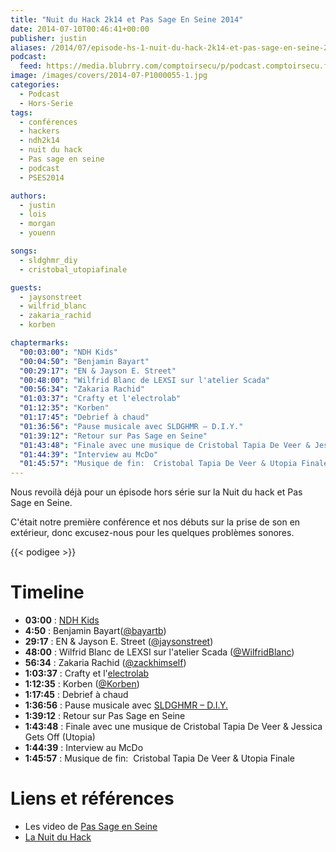 ```yaml
---
title: "Nuit du Hack 2k14 et Pas Sage En Seine 2014"
date: 2014-07-10T00:46:41+00:00
publisher: justin
aliases: /2014/07/episode-hs-1-nuit-du-hack-2k14-et-pas-sage-en-seine-2014/
podcast:
  feed: https://media.blubrry.com/comptoirsecu/p/podcast.comptoirsecu.fr/CSEC.HS01.2014-07-10.NDH.mp3
image: /images/covers/2014-07-P1000055-1.jpg
categories:
  - Podcast
  - Hors-Serie
tags:
  - conférences
  - hackers
  - ndh2k14
  - nuit du hack
  - Pas sage en seine
  - podcast
  - PSES2014

authors:
  - justin
  - lois
  - morgan
  - youenn

songs:
  - sldghmr_diy
  - cristobal_utopiafinale

guests:
  - jaysonstreet
  - wilfrid_blanc
  - zakaria_rachid
  - korben

chaptermarks:
  "00:03:00": "NDH Kids"
  "00:04:50": "Benjamin Bayart"
  "00:29:17": "EN & Jayson E. Street"
  "00:48:00": "Wilfrid Blanc de LEXSI sur l'atelier Scada"
  "00:56:34": "Zakaria Rachid"
  "01:03:37": "Crafty et l'electrolab"
  "01:12:35": "Korben"
  "01:17:45": "Debrief à chaud"
  "01:36:56": "Pause musicale avec SLDGHMR – D.I.Y."
  "01:39:12": "Retour sur Pas Sage en Seine"
  "01:43:48": "Finale avec une musique de Cristobal Tapia De Veer & Jessica Gets Off"
  "01:44:39": "Interview au McDo"
  "01:45:57": "Musique de fin:  Cristobal Tapia De Veer & Utopia Finale"
---
```

Nous revoilà déjà pour un épisode hors série sur la Nuit du hack et Pas Sage en Seine.

C'était notre première conférence et nos débuts sur la prise de son en extérieur, donc excusez-nous pour les quelques problèmes sonores.



{{< podigee >}}

# Timeline

- **03:00** : [NDH Kids](http://www.nuitduhack.com/ndh-kids)
- **4:50** : Benjamin Bayart([@bayartb](https://twitter.com/bayartb))
- **29:17** : EN & Jayson E. Street ([@jaysonstreet](https://twitter.com/jaysonstreet))
- **48:00** : Wilfrid Blanc de LEXSI sur l'atelier Scada ([@WilfridBlanc](https://twitter.com/WilfridBlanc))
- **56:34** : Zakaria Rachid ([@zackhimself](https://twitter.com/zackhimself))
- **1:03:37** : Crafty et l'[electrolab](http://www.electrolab.fr)
- **1:12:35** : Korben ([@Korben](https://twitter.com/Korben))
- **1:17:45** : Debrief à chaud
- **1:36:56** : Pause musicale avec [SLDGHMR – D.I.Y.](https://soundcloud.com/sldghmr/sldghmr-d-i-y)
- **1:39:12** : Retour sur Pas Sage en Seine
- **1:43:48** : Finale avec une musique de Cristobal Tapia De Veer & Jessica Gets Off (Utopia)
- **1:44:39** : Interview au McDo
- **1:45:57** : Musique de fin:  Cristobal Tapia De Veer & Utopia Finale

# Liens et références

- Les video de [Pas Sage en Seine](http://numaparis.ubicast.tv/channels/#pas-sage-en-seine-2014)
- [La Nuit du Hack](http://www.nuitduhack.com/)
